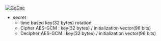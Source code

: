 [![GoDoc](https://img.shields.io/badge/go-documentation-blue.svg?style=flat-square)](https://godoc.org/github.com/khezen/secret)
* secret
    * time based key(32 bytes) rotation
    * Cipher AES-GCM : key(32 bytes) / initialization vector(96 bits)
    * Decipher AES-GCM : key(32 bytes) / initialization vector(96 bits)